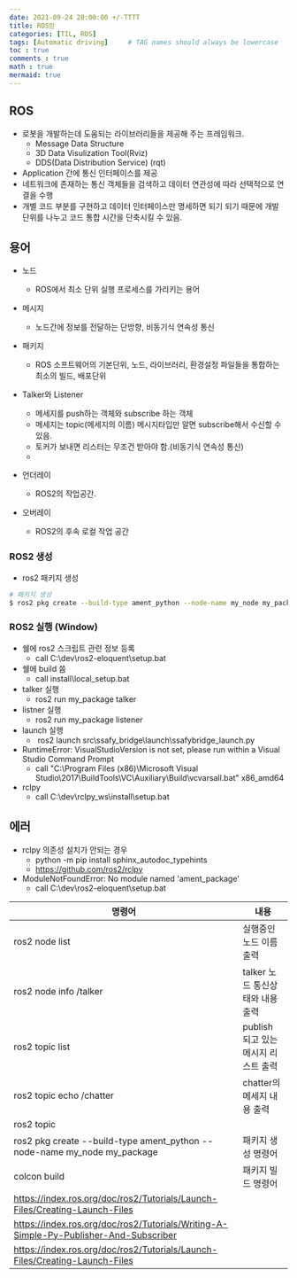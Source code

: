```yaml
---
date: 2021-09-24 20:00:00 +/-TTTT
title: ROS란
categories: [TIL, ROS]
tags: [Automatic driving]     # TAG names should always be lowercase
toc : true
comments : true
math : true
mermaid: true
---
```

## ROS

- 로봇을 개발하는데 도움되는 라이브러리들을 제공해 주는 프레임워크.
  - Message Data Structure
  - 3D Data Visulization Tool(Rviz)
  - DDS(Data Distribution Service) (rqt)
- Application 간에 통신 인터페이스를 제공
- 네트워크에 존재하는 통신 객체들을 검색하고 데이터 연관성에 따라 선택적으로 연결을 수행
- 개별 코드 부분를 구현하고 데이터 인터페이스만 명세하면 되기 되기 때문에 개발 단위를 나누고 코드 통합 시간을 단축시킬 수 있음.

## 용어

- 노드
  - ROS에서 최소 단위 실행 프로세스를 가리키는 용어
- 메시지
  - 노드간에 정보를 전달하는 단방향, 비동기식 연속성 통신
- 패키지
  - ROS 소프트웨어의 기본단위, 노드, 라이브러리, 환경설정 파일들을 통합하는 최소의 빌드, 배포단위
- Talker와 Listener
  - 메세지를 push하는 객체와 subscribe 하는 객체
  - 메세지는 topic(메세지의 이름) 메시지타입만 알면 subscribe해서 수신할 수 있음.
  - 토커가 보내면 리스터는 무조건 받아야 함.(비동기식 연속성 통신)
  - ​

- 언더레이
  - ROS2의 작업공간.
- 오버레이
  - ROS2의 후속 로컬 작업 공간




### ROS2 생성

- ros2 패키지 생성

```bash
# 패키지 생성
$ ros2 pkg create --build-type ament_python --node-name my_node my_package
```



### ROS2 실행 (Window)

- 쉘에 ros2 스크립트 관련 정보 등록
  - call C:\dev\ros2-eloquent\setup.bat
- 쉘에 build 씀
  -  call install\local_setup.bat
- talker 실행
  - ros2 run my_package talker
- listner 실행
  - ros2 run my_package listener
- launch 실행
  - ​	ros2 launch src\ssafy_bridge\launch\ssafybridge_launch.py
- RuntimeError: VisualStudioVersion is not set, please run within a
  Visual Studio Command Prompt
  - call "C:\Program Files (x86)\Microsoft Visual Studio\2017\BuildTools\VC\Auxiliary\Build\vcvarsall.bat" x86_amd64
- rclpy
  - call C:\dev\rclpy_ws\install\setup.bat


## 에러

- rclpy 의존성 설치가 안되는 경우
  - python -m pip install sphinx_autodoc_typehints
  - https://github.com/ros2/rclpy
- ModuleNotFoundError: No module named 'ament_package'
  - call C:\dev\ros2-eloquent\setup.bat

| 명령어                                                                                | 내용                                 |
| ------------------------------------------------------------------------------------- | ------------------------------------ |
| ros2 node list                                                                        | 실행중인 노드 이름 출력              |
| ros2 node info /talker                                                                | talker 노드 통신상태와 내용 출력     |
| ros2 topic list                                                                       | publish 되고 있는 메시지 리스트 출력 |
| ros2 topic echo /chatter                                                              | chatter의 메세지 내용 출력           |
| ros2 topic                                                                            |                                      |
| ros2 pkg create --build-type ament_python --node-name my_node my_package              | 패키지 생성 명령어                   |
| colcon build                                                                          | 패키지 빌드 명령어                   |
| https://index.ros.org/doc/ros2/Tutorials/Launch-Files/Creating-Launch-Files           |                                      |
| https://index.ros.org/doc/ros2/Tutorials/Writing-A-Simple-Py-Publisher-And-Subscriber |                                      |
| https://index.ros.org/doc/ros2/Tutorials/Launch-Files/Creating-Launch-Files           |                                      |
